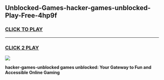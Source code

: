 
## Unblocked-Games-hacker-games-unblocked-Play-Free-4hp9f
<h3>
<a href="https://premium76.site?title=hacker-games-unblocked&ref=10A">CLICK TO PLAY</a></h3>
<hr>

<h3>
<a href="https://premium76.site?title=hacker-games-unblocked&ref=10A">CLICK 2 PLAY</a>
  
</h3>

<a href="https://premium76.site?title=hacker-games-unblocked&ref=10A"><img src="https://clearcache.store/games.png"></a>


**hacker-games-unblocked games unblocked: Your Gateway to Fun and Accessible Online Gaming**
